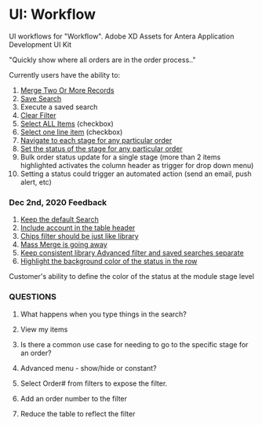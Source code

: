 # UI: Workflow
UI workflows for "Workflow". Adobe XD Assets for Antera Application Development UI Kit

"Quickly show where all orders are in the order process.."

Currently users have the ability to:
1. [Merge Two Or More Records](#)
1. [Save Search](#)
1. Execute a saved search
1. [Clear Filter](#)
1. [Select ALL Items](#) (checkbox)
1. [Select one line item](#) (checkbox)
1. [Navigate to each stage for any particular order](#)
1. [Set the status of the stage for any particular order](#)
1. Bulk order status update for a single stage (more than 2 items highlighted activates the column header as trigger for drop down menu)
1. Setting a status could trigger an automated action (send an email, push alert, etc)


### Dec 2nd, 2020 Feedback
1. [Keep the default Search](#)
1. [Include account in the table header](#)
1. [Chips filter should be just like library](#)
1. [Mass Merge is going away](#)
1. [Keep consistent library Advanced filter and saved searches separate](#)
1. [Highlight the background color of the status in the row](#)

Customer's ability to define the color of the status at the module stage level

### QUESTIONS
1. What happens when you type things in the search?
1. View my items
1. Is there a common use case for needing to go to the specific stage for an order?
1. Advanced menu - show/hide or constant?


1. Select Order# from filters to expose the filter.
1. Add an order number to the filter
1. Reduce the table to reflect the filter 
